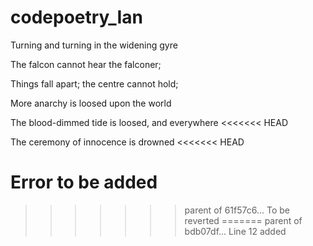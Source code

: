 # codepoetry_Ian
Turning and turning in the widening gyre

The falcon cannot hear the falconer;

Things fall apart; the centre cannot hold;

More anarchy is loosed upon the world

The blood-dimmed tide is loosed, and everywhere
<<<<<<< HEAD

The ceremony of innocence is drowned
<<<<<<< HEAD

Error to be added
=======
>>>>>>> parent of 61f57c6... To be reverted
=======
>>>>>>> parent of bdb07df... Line 12 added
